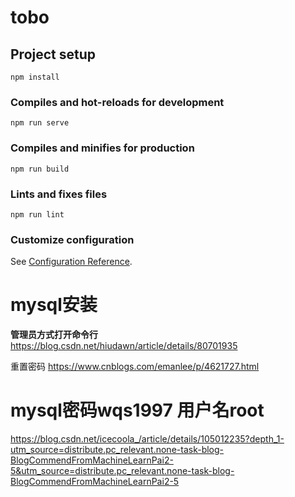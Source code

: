 # tobo

## Project setup
```
npm install
```

### Compiles and hot-reloads for development
```
npm run serve
```

### Compiles and minifies for production
```
npm run build
```

### Lints and fixes files
```
npm run lint
```

### Customize configuration
See [Configuration Reference](https://cli.vuejs.org/config/).




# mysql安装


**管理员方式打开命令行**
https://blog.csdn.net/hiudawn/article/details/80701935


重置密码
https://www.cnblogs.com/emanlee/p/4621727.html

# mysql密码wqs1997 用户名root
https://blog.csdn.net/icecoola_/article/details/105012235?depth_1-utm_source=distribute.pc_relevant.none-task-blog-BlogCommendFromMachineLearnPai2-5&utm_source=distribute.pc_relevant.none-task-blog-BlogCommendFromMachineLearnPai2-5
